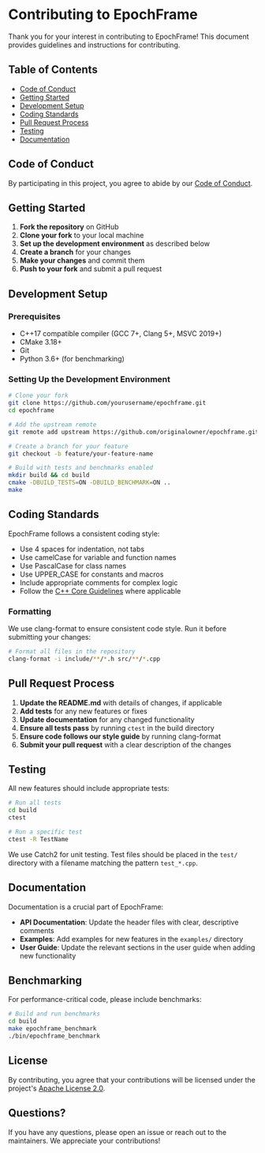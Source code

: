 # Contributing to EpochFrame

Thank you for your interest in contributing to EpochFrame! This document provides guidelines and instructions for contributing.

## Table of Contents

- [Code of Conduct](#code-of-conduct)
- [Getting Started](#getting-started)
- [Development Setup](#development-setup)
- [Coding Standards](#coding-standards)
- [Pull Request Process](#pull-request-process)
- [Testing](#testing)
- [Documentation](#documentation)

## Code of Conduct

By participating in this project, you agree to abide by our [Code of Conduct](CODE_OF_CONDUCT.md).

## Getting Started

1. **Fork the repository** on GitHub
2. **Clone your fork** to your local machine
3. **Set up the development environment** as described below
4. **Create a branch** for your changes
5. **Make your changes** and commit them
6. **Push to your fork** and submit a pull request

## Development Setup

### Prerequisites

- C++17 compatible compiler (GCC 7+, Clang 5+, MSVC 2019+)
- CMake 3.18+
- Git
- Python 3.6+ (for benchmarking)

### Setting Up the Development Environment

```bash
# Clone your fork
git clone https://github.com/yourusername/epochframe.git
cd epochframe

# Add the upstream remote
git remote add upstream https://github.com/originalowner/epochframe.git

# Create a branch for your feature
git checkout -b feature/your-feature-name

# Build with tests and benchmarks enabled
mkdir build && cd build
cmake -DBUILD_TESTS=ON -DBUILD_BENCHMARK=ON ..
make
```

## Coding Standards

EpochFrame follows a consistent coding style:

- Use 4 spaces for indentation, not tabs
- Use camelCase for variable and function names
- Use PascalCase for class names
- Use UPPER_CASE for constants and macros
- Include appropriate comments for complex logic
- Follow the [C++ Core Guidelines](https://isocpp.github.io/CppCoreGuidelines/CppCoreGuidelines) where applicable

### Formatting

We use clang-format to ensure consistent code style. Run it before submitting your changes:

```bash
# Format all files in the repository
clang-format -i include/**/*.h src/**/*.cpp
```

## Pull Request Process

1. **Update the README.md** with details of changes, if applicable
2. **Add tests** for any new features or fixes
3. **Update documentation** for any changed functionality
4. **Ensure all tests pass** by running `ctest` in the build directory
5. **Ensure code follows our style guide** by running clang-format
6. **Submit your pull request** with a clear description of the changes

## Testing

All new features should include appropriate tests:

```bash
# Run all tests
cd build
ctest

# Run a specific test
ctest -R TestName
```

We use Catch2 for unit testing. Test files should be placed in the `test/` directory with a filename matching the pattern `test_*.cpp`.

## Documentation

Documentation is a crucial part of EpochFrame:

- **API Documentation**: Update the header files with clear, descriptive comments
- **Examples**: Add examples for new features in the `examples/` directory
- **User Guide**: Update the relevant sections in the user guide when adding new functionality

## Benchmarking

For performance-critical code, please include benchmarks:

```bash
# Build and run benchmarks
cd build
make epochframe_benchmark
./bin/epochframe_benchmark
```

## License

By contributing, you agree that your contributions will be licensed under the project's [Apache License 2.0](LICENSE).

## Questions?

If you have any questions, please open an issue or reach out to the maintainers. We appreciate your contributions! 